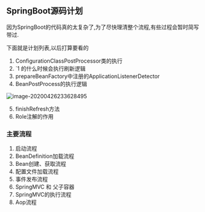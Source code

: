 ## SpringBoot源码计划



因为SpringBoot的代码真的太复杂了,为了尽快理清整个流程,有些过程会暂时简写带过.

下面就是计划列表,以后打算要看的

1. ConfigurationClassPostProcessor类的执行
2. `1   的什么时候会执行刷新逻辑
3. prepareBeanFactory中注册的ApplicationListenerDetector
4. BeanPostProcess的执行逻辑

 ![image-20200426233628495](../../../pic/image-20200426233628495.png)

5. finishRefresh方法
6. Role注解的作用

### 主要流程

1. 启动流程
2. BeanDefinition加载流程
3. Bean创建、获取流程
4. 配置文件加载流程
5. 事件发布流程
6. SpringMVC 和 父子容器
7. SpringMVC的执行流程
8. Aop流程

